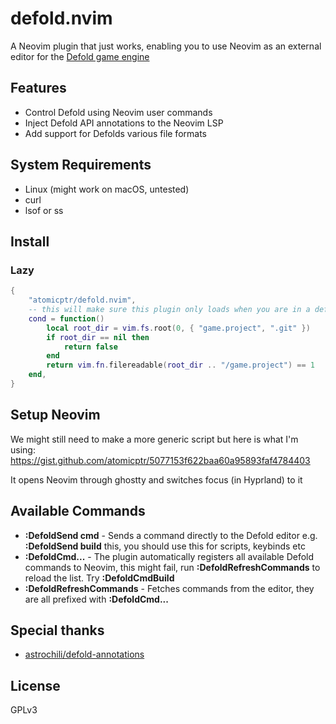 # defold.nvim

A Neovim plugin that just works, enabling you to use Neovim as an external editor for the [Defold game engine](https://defold.com)

## Features

- Control Defold using Neovim user commands
- Inject Defold API annotations to the Neovim LSP
- Add support for Defolds various file formats

## System Requirements

- Linux (might work on macOS, untested)
- curl
- lsof or ss

## Install

### Lazy

```lua
{
    "atomicptr/defold.nvim",
    -- this will make sure this plugin only loads when you are in a defold project
    cond = function()
        local root_dir = vim.fs.root(0, { "game.project", ".git" })
        if root_dir == nil then
            return false
        end
        return vim.fn.filereadable(root_dir .. "/game.project") == 1
    end,
}
```

## Setup Neovim

We might still need to make a more generic script but here is what I'm using: https://gist.github.com/atomicptr/5077153f622baa60a95893faf4784403

It opens Neovim through ghostty and switches focus (in Hyprland) to it

## Available Commands

- **:DefoldSend cmd** - Sends a command directly to the Defold editor e.g. **:DefoldSend build** this, you should use this for scripts, keybinds etc
- **:DefoldCmd...** - The plugin automatically registers all available Defold commands to Neovim, this might fail, run **:DefoldRefreshCommands** to reload the list. Try **:DefoldCmdBuild**
- **:DefoldRefreshCommands** - Fetches commands from the editor, they are all prefixed with **:DefoldCmd...**

## Special thanks

- [astrochili/defold-annotations](https://github.com/astrochili/defold-annotations)

## License

GPLv3
